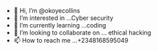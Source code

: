 - 👋 Hi, I’m @okoyecollins
- 👀 I’m interested in ...Cyber security 
- 🌱 I’m currently learning ...coding 
- 💞️ I’m looking to collaborate on ... ethical hacking 
- 📫 How to reach me ...+2348168595049

<!---
okoyecollins/okoyecollins is a ✨ special ✨ repository because its `README.md` (this file) appears on your GitHub profile.
You can click the Preview link to take a look at your changes.
--->
